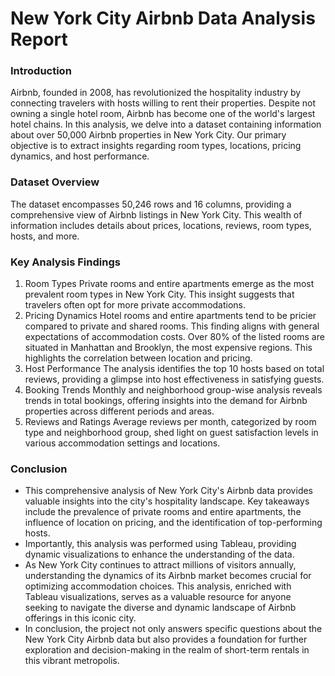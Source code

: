 # New York City Airbnb Data Analysis Report
### Introduction
Airbnb, founded in 2008, has revolutionized the hospitality industry by connecting travelers with hosts willing to rent their properties. 
Despite not owning a single hotel room, Airbnb has become one of the world's largest hotel chains. 
In this analysis, we delve into a dataset containing information about over 50,000 Airbnb properties in New York City. 
Our primary objective is to extract insights regarding room types, locations, pricing dynamics, and host performance.

### Dataset Overview
The dataset encompasses 50,246 rows and 16 columns, providing a comprehensive view of Airbnb listings in New York City. 
This wealth of information includes details about prices, locations, reviews, room types, hosts, and more.

### Key Analysis Findings
1. Room Types
Private rooms and entire apartments emerge as the most prevalent room types in New York City. This insight suggests that travelers often opt for more private accommodations.
2. Pricing Dynamics
Hotel rooms and entire apartments tend to be pricier compared to private and shared rooms. This finding aligns with general expectations of accommodation costs.
Over 80% of the listed rooms are situated in Manhattan and Brooklyn, the most expensive regions. This highlights the correlation between location and pricing.
3. Host Performance
The analysis identifies the top 10 hosts based on total reviews, providing a glimpse into host effectiveness in satisfying guests.
4. Booking Trends
Monthly and neighborhood group-wise analysis reveals trends in total bookings, offering insights into the demand for Airbnb properties across different periods and areas.
5. Reviews and Ratings
Average reviews per month, categorized by room type and neighborhood group, shed light on guest satisfaction levels in various accommodation settings and locations.

### Conclusion
- This comprehensive analysis of New York City's Airbnb data provides valuable insights into the city's hospitality landscape. Key takeaways include the prevalence of private rooms and entire apartments, 
the influence of location on pricing, and the identification of top-performing hosts.
- Importantly, this analysis was performed using Tableau, providing dynamic visualizations to enhance the understanding of the data.
- As New York City continues to attract millions of visitors annually, understanding the dynamics of its Airbnb market becomes crucial for optimizing accommodation choices.
  This analysis, enriched with Tableau visualizations, serves as a valuable resource for anyone seeking to navigate the diverse and dynamic landscape of Airbnb offerings in this iconic city.
- In conclusion, the project not only answers specific questions about the New York City Airbnb data but also provides a foundation for further exploration and decision-making in the realm of short-term rentals in this vibrant metropolis.
